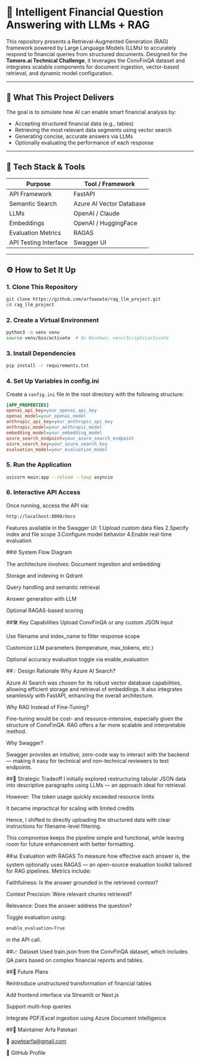 # 💼 Intelligent Financial Question Answering with LLMs + RAG

This repository presents a Retrieval-Augmented Generation (RAG) framework powered by Large Language Models (LLMs) to accurately respond to financial queries from structured documents. Designed for the **Tomoro.ai Technical Challenge**, it leverages the ConvFinQA dataset and integrates scalable components for document ingestion, vector-based retrieval, and dynamic model configuration.

---

## 🎯 What This Project Delivers

The goal is to simulate how AI can enable smart financial analysis by:
- Accepting structured financial data (e.g., tables)
- Retrieving the most relevant data segments using vector search
- Generating concise, accurate answers via LLMs
- Optionally evaluating the performance of each response

---

## 🧠 Tech Stack & Tools

| Purpose               | Tool / Framework         |
|-----------------------|--------------------------|
| API Framework         | FastAPI                  |
| Semantic Search       | Azure AI Vector Database |
| LLMs                  | OpenAI / Claude          |
| Embeddings            | OpenAI / HuggingFace     |
| Evaluation Metrics    | RAGAS                    |
| API Testing Interface | Swagger UI               |

---

## ⚙️ How to Set It Up

### 1. Clone This Repository

```bash
git clone https://github.com/arfaaowte/rag_llm_project.git
cd rag_llm_project
```

### 2. Create a Virtual Environment

```bash
python3 -m venv venv
source venv/bin/activate  # On Windows: venv\Scripts\activate
```
### 3. Install Dependencies

```bash
pip install -r requirements.txt
```

### 4. Set Up Variables in config.ini

Create a `config.ini` file in the root directory with the following structure:

```ini
[APP_PROPERTIES]
openai_api_key=your_openai_api_key
openai_model=your_openai_model
anthropic_api_key=your_anthropic_api_key
anthropic_model=your_anthropic_model
embedding_model=your_embedding_model
azure_search_endpoint=your_azure_search_endpoint
azure_search_key=your_azure_search_key
evaluation_model=your_evaluation_model
```

### 5. Run the Application

```bash
uvicorn main:app --reload --loop asyncio
```

### 6. Interactive API Access
Once running, access the API via:

```bash
http://localhost:8000/docs
```

Features available in the Swagger UI:
1.Upload custom data files
2.Specify index and file scope
3.Configure model behavior
4.Enable real-time evaluation


##🌐 System Flow Diagram

The architecture involves:
Document ingestion and embedding

Storage and indexing in Qdrant

Query handling and semantic retrieval

Answer generation with LLM

Optional RAGAS-based scoring

##🛠️ Key Capabilities
Upload ConvFinQA or any custom JSON input

Use filename and index_name to filter response scope

Customize LLM parameters (temperature, max_tokens, etc.)

Optional accuracy evaluation toggle via enable_evaluation

##💡 Design Rationale
Why Azure AI Search?

Azure AI Search was chosen for its robust vector database capabilities, allowing efficient storage and retrieval of embeddings. It also integrates seamlessly with FastAPI, enhancing the overall architecture.

Why RAG Instead of Fine-Tuning?

Fine-tuning would be cost- and resource-intensive, especially given the structure of ConvFinQA. RAG offers a far more scalable and interpretable method.

Why Swagger?

Swagger provides an intuitive, zero-code way to interact with the backend — making it easy for technical and non-technical reviewers to test endpoints.


##🔎 Strategic Tradeoff
I initially explored restructuring tabular JSON data into descriptive paragraphs using LLMs — an approach ideal for retrieval.                             

However:
The token usage quickly exceeded resource limits

It became impractical for scaling with limited credits

Hence, I shifted to directly uploading the structured data with clear instructions for filename-level filtering. 

This compromise keeps the pipeline simple and functional, while leaving room for future enhancement with better formatting.


##📊 Evaluation with RAGAS
To measure how effective each answer is, the system optionally uses RAGAS — an open-source evaluation toolkit tailored for RAG pipelines. Metrics include:

Faithfulness: Is the answer grounded in the retrieved context?

Context Precision: Were relevant chunks retrieved?

Relevance: Does the answer address the question?

Toggle evaluation using:
```python
enable_evaluation=True
```
in the API call.

##📈 Dataset
Used train.json from the ConvFinQA dataset, which includes QA pairs based on complex financial reports and tables.

##🌱 Future Plans

Reintroduce unstructured transformation of financial tables

Add frontend interface via Streamlit or Next.js

Support multi-hop queries

Integrate PDF/Excel ingestion using Azure Document Intelligence


##👤 Maintainer
Arfa Patekari

📧 aowtearfa@gmail.com

🔗 GitHub Profile
